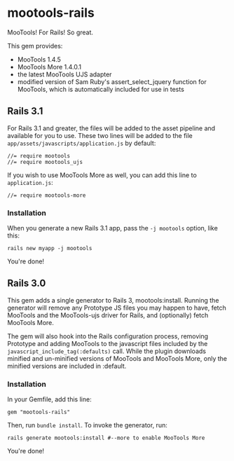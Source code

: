 # mootools-rails

MooTools! For Rails! So great.

This gem provides:

* MooTools 1.4.5
* MooTools More 1.4.0.1
* the latest MooTools UJS adapter
* modified version of Sam Ruby's assert_select_jquery function for MooTools, which is automatically included for use in tests

## Rails 3.1

For Rails 3.1 and greater, the files will be added to the asset pipeline and available for you to use. These two lines will be added to the file `app/assets/javascripts/application.js` by default:

    //= require mootools
    //= require mootools_ujs

If you wish to use MooTools More as well, you can add this line to `application.js`:

    //= require mootools-more

### Installation

When you generate a new Rails 3.1 app, pass the `-j mootools` option, like this:

    rails new myapp -j mootools

You're done!

## Rails 3.0

This gem adds a single generator to Rails 3, mootools:install. Running the generator will remove any Prototype JS files you may happen to have, fetch MooTools and the MooTools-ujs driver for Rails, and (optionally) fetch MooTools More.

The gem will also hook into the Rails configuration process, removing Prototype and adding MooTools to the javascript files included by the `javascript_include_tag(:defaults)` call. While the plugin downloads minified and un-minified versions of MooTools and MooTools More, only the minified versions are included in :default.

### Installation

In your Gemfile, add this line:

    gem "mootools-rails"

Then, run `bundle install`. To invoke the generator, run:

    rails generate mootools:install #--more to enable MooTools More

You're done!
